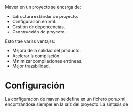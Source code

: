 Maven en un proyecto se encarga de:
- Estructura estándar de proyecto.
- Configuración en xml.
- Gestión de dependencias.
- Construcción de proyecto.

Esto trae varias ventajas:
- Mejora de la calidad del producto.
- Acelerar la compilación.
- Minimizar compilaciones erróneas.
- Mejor trazabilidad.

# Configuración
La configuración de maven se define en un fichero pom.xml, encontrándose siempre en la raíz del proyecto. La sintaxis de 